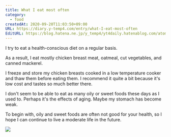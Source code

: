 ```yaml
---
title: What I eat most often
category:
  - food
createdAt: 2020-09-20T11:03:50+09:00
URL: https://diary.y-temp4.com/entry/what-I-eat-most-often
EditURL: https://blog.hatena.ne.jp/y_temp4/yt4daily.hatenablog.com/atom/entry/26006613629363052
---
```


<!--
よく食べるもの

自分は普段からなるべく健康を意識した食生活を心がけています。

結果として、主に鶏むね肉やオートミール、カット野菜、サバ缶などをよく食べています。

鶏むね肉は低温調理器で調理したものを冷凍保存し、食べる前に解凍して食べています。低コストでそこそこの味になるので結構オススメです。

また、最近は昔に比べて油っぽいものや甘いものを多く食べられなくなったように思います。おそらく、加齢の影響です。胃が弱くなったのかもしれません。

まぁそもそも油っぽいものや甘いものは健康に良くないことが多いので、今後も節制して生活していければなと思います。

-->

I try to eat a health-conscious diet on a regular basis.

As a result, I eat mostly chicken breast meat, oatmeal, cut vegetables, and canned mackerel.

I freeze and store my chicken breasts cooked in a low temperature cooker and thaw them before eating them. I recommend it quite a bit because it's low cost and tastes so much better there.

I don't seem to be able to eat as many oily or sweet foods these days as I used to. Perhaps it's the effects of aging. Maybe my stomach has become weak.

To begin with, oily and sweet foods are often not good for your health, so I hope I can continue to live a moderate life in the future.

<img src="https://cdn-ak.f.st-hatena.com/images/fotolife/y/y_temp4/20200920/20200920105954.jpg">
